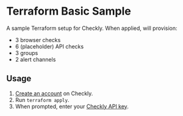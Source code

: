 # Terraform Basic Sample

A sample Terraform setup for Checkly. When applied, will provision:
- 3 browser checks
- 6 (placeholder) API checks
- 3 groups
- 2 alert channels

## Usage

1. [Create an account](https://app.checklyhq.com/signup) on Checkly.
2. Run `terraform apply`.
3. When prompted, enter your [Checkly API key](https://app.checklyhq.com/account/api-keys).